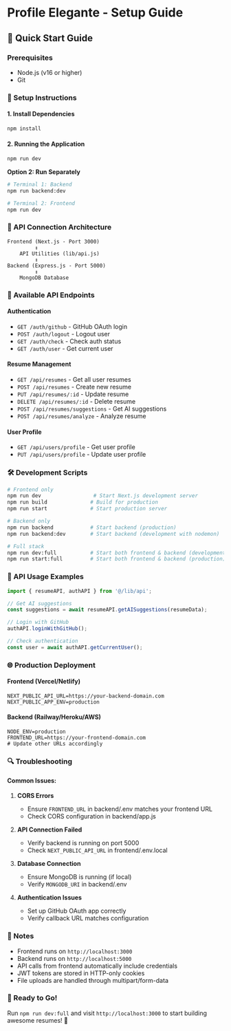 # Profile Elegante - Setup Guide

## 🚀 Quick Start Guide

### Prerequisites
- Node.js (v16 or higher)
- Git

### 🔧 Setup Instructions

#### 1. Install Dependencies

```bash
npm install
```

#### 2. Running the Application

```bash
npm run dev
```

**Option 2: Run Separately**
```bash
# Terminal 1: Backend
npm run backend:dev

# Terminal 2: Frontend
npm run dev
```

### 📡 API Connection Architecture

```
Frontend (Next.js - Port 3000)
         ↕
    API Utilities (lib/api.js)
         ↕
Backend (Express.js - Port 5000)
         ↕
    MongoDB Database
```

### 🔌 Available API Endpoints

#### Authentication
- `GET /auth/github` - GitHub OAuth login
- `POST /auth/logout` - Logout user
- `GET /auth/check` - Check auth status
- `GET /auth/user` - Get current user

#### Resume Management
- `GET /api/resumes` - Get all user resumes
- `POST /api/resumes` - Create new resume
- `PUT /api/resumes/:id` - Update resume
- `DELETE /api/resumes/:id` - Delete resume
- `POST /api/resumes/suggestions` - Get AI suggestions
- `POST /api/resumes/analyze` - Analyze resume

#### User Profile
- `GET /api/users/profile` - Get user profile
- `PUT /api/users/profile` - Update user profile

### 🛠 Development Scripts

```bash
# Frontend only
npm run dev                 # Start Next.js development server
npm run build              # Build for production
npm run start              # Start production server

# Backend only
npm run backend            # Start backend (production)
npm run backend:dev        # Start backend (development with nodemon)

# Full stack
npm run dev:full           # Start both frontend & backend (development)
npm run start:full         # Start both frontend & backend (production)
```

### 🔧 API Usage Examples

```javascript
import { resumeAPI, authAPI } from '@/lib/api';

// Get AI suggestions
const suggestions = await resumeAPI.getAISuggestions(resumeData);

// Login with GitHub
authAPI.loginWithGitHub();

// Check authentication
const user = await authAPI.getCurrentUser();
```

### 🌐 Production Deployment

#### Frontend (Vercel/Netlify)
```env
NEXT_PUBLIC_API_URL=https://your-backend-domain.com
NEXT_PUBLIC_APP_ENV=production
```

#### Backend (Railway/Heroku/AWS)
```env
NODE_ENV=production
FRONTEND_URL=https://your-frontend-domain.com
# Update other URLs accordingly
```

### 🔍 Troubleshooting

#### Common Issues:

1. **CORS Errors**
   - Ensure `FRONTEND_URL` in backend/.env matches your frontend URL
   - Check CORS configuration in backend/app.js

2. **API Connection Failed**
   - Verify backend is running on port 5000
   - Check `NEXT_PUBLIC_API_URL` in frontend/.env.local

3. **Database Connection**
   - Ensure MongoDB is running (if local)
   - Verify `MONGODB_URI` in backend/.env

4. **Authentication Issues**
   - Set up GitHub OAuth app correctly
   - Verify callback URL matches configuration

### 📝 Notes

- Frontend runs on `http://localhost:3000`
- Backend runs on `http://localhost:5000`
- API calls from frontend automatically include credentials
- JWT tokens are stored in HTTP-only cookies
- File uploads are handled through multipart/form-data

### 🚀 Ready to Go!

Run `npm run dev:full` and visit `http://localhost:3000` to start building awesome resumes! 🎉